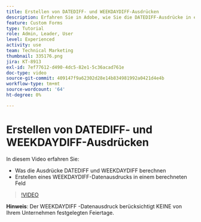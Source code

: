```yaml
---
title: Erstellen von DATEDIFF- und WEEKDAYDIFF-Ausdrücken
description: Erfahren Sie in Adobe, wie Sie die DATEDIFF-Ausdrücke in einem berechneten Feld verwenden und erstellen [!DNL Workfront].
feature: Custom Forms
type: Tutorial
role: Admin, Leader, User
level: Experienced
activity: use
team: Technical Marketing
thumbnail: 335176.png
jira: KT-8913
exl-id: 7ef77612-d490-4dc5-82e1-5c36acad761e
doc-type: video
source-git-commit: 409147f9a62302d28e14b834981992a0421d4e4b
workflow-type: tm+mt
source-wordcount: '64'
ht-degree: 0%

---
```


# Erstellen von DATEDIFF- und WEEKDAYDIFF-Ausdrücken

In diesem Video erfahren Sie:

* Was die Ausdrücke DATEDIFF und WEEKDAYDIFF berechnen
* Erstellen eines WEEKDAYDIFF-Datenausdrucks in einem berechneten Feld

>[!VIDEO](https://video.tv.adobe.com/v/335176/?quality=12&learn=on)

**Hinweis**: Der WEEKDAYDIFF -Datenausdruck berücksichtigt KEINE von Ihrem Unternehmen festgelegten Feiertage.
